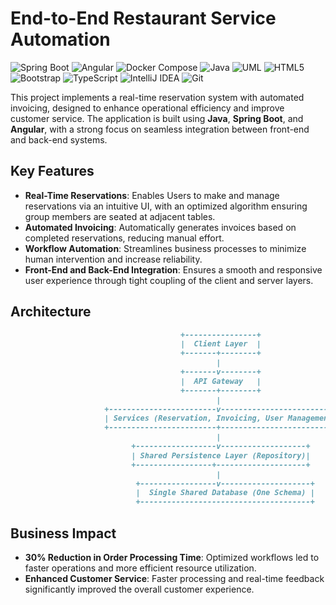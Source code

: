 # End-to-End Restaurant Service Automation

![Spring Boot](https://img.shields.io/badge/Spring%20Boot-2.2.6-brightgreen?logo=spring&logoColor=white)
![Angular](https://img.shields.io/badge/Angular-19.0.0-2E2E2E?logo=angular&logoColor=white)
![Docker Compose](https://img.shields.io/badge/Docker-28.0.4-blue?logo=docker&logoColor=white)
![Java](https://img.shields.io/badge/Java-11-red?logo=openjdk&logoColor=white)
![UML](https://img.shields.io/badge/UML-FABD14?logo=uml&logoColor=white)
![HTML5](https://img.shields.io/badge/HTML-5-orange?logo=html5&logoColor=white)
![Bootstrap](https://img.shields.io/badge/Bootstrap-5.3.6-7952B3?logo=bootstrap&logoColor=white)
![TypeScript](https://img.shields.io/badge/TypeScript-5.4.5-09476B?logo=typescript&logoColor=white)
![IntelliJ IDEA](https://img.shields.io/badge/IntelliJ_IDEA-2E2E2E?logo=intellijidea&logoColor=white)
![Git](https://img.shields.io/badge/Git-2.49.0-f05133?logo=git&logoColor=white)

This project implements a real-time reservation system with automated invoicing, designed to enhance operational efficiency and improve customer service. The application is built using **Java**, **Spring Boot**, and **Angular**, with a strong focus on seamless integration between front-end and back-end systems.

## Key Features
- **Real-Time Reservations**: Enables Users to make and manage reservations via an intuitive UI, with an optimized algorithm ensuring group members are seated at adjacent tables.
- **Automated Invoicing**: Automatically generates invoices based on completed reservations, reducing manual effort.
- **Workflow Automation**: Streamlines business processes to minimize human intervention and increase reliability.
- **Front-End and Back-End Integration**: Ensures a smooth and responsive user experience through tight coupling of the client and server layers.
  
## Architecture
```markdown
                                      +----------------+
                                      |  Client Layer  |
                                      +-------+--------+
                                              |
                                      +-------v--------+
                                      |  API Gateway   |
                                      +-------+--------+
                                              |
                     +------------------------v---------------------------+
                     | Services (Reservation, Invoicing, User Management) |
                     +------------------------+---------------------------+
                                              |
                           +------------------v-------------------+
                           | Shared Persistence Layer (Repository)|
                           +-----------------+--------------------+
                                              |
                            +-----------------v--------------------+
                            |  Single Shared Database (One Schema) |
                            +--------------------------------------+                                                     
```

## Business Impact
- **30% Reduction in Order Processing Time**: Optimized workflows led to faster operations and more efficient resource utilization.
- **Enhanced Customer Service**: Faster processing and real-time feedback significantly improved the overall customer experience.

